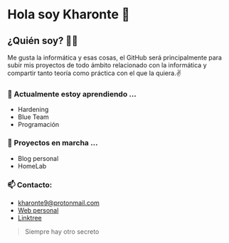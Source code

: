 # Hola soy Kharonte 👋

## ¿Quién soy? 👨‍💻
Me gusta la informática y esas cosas, el GitHub será principalmente para subir mis proyectos de todo ámbito relacionado con la informática y compartir tanto teoría como práctica con el que la quiera.✌️


### 🌱 Actualmente estoy aprendiendo ...
+ Hardening
+ Blue Team
+ Programación

### 🔭 Proyectos en marcha ...
+ Blog personal
+ HomeLab
  

### 📫 Contacto:
  + kharonte9@protonmail.com
  + [Web personal](https://kharonte9.wordpress.com/)
  + [Linktree](https://linktr.ee/kharonte)


> Siempre hay otro secreto 


<!--
**Kharonte99/kharonte99** is a ✨ _special_ ✨ repository because its `README.md` (this file) appears on your GitHub profile.

Here are some ideas to get you started:

- 🔭 I’m currently working on ...
- 🌱 I’m currently learning ...
- 👯 I’m looking to collaborate on ...
- 🤔 I’m looking for help with ...
- 💬 Ask me about ...
- 📫 How to reach me: ...
- 😄 Pronouns: ...
- ⚡ Fun fact: ...



### 🔭 Proyectos en marcha ...
+ Web/Blog personal
  
-->
